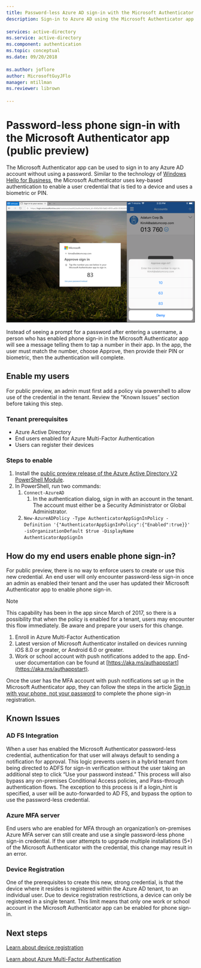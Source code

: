 ```yaml
---
title: Password-less Azure AD sign-in with the Microsoft Authenticator app (public preview)
description: Sign-in to Azure AD using the Microsoft Authenticator app without using your password (public preview)

services: active-directory
ms.service: active-directory
ms.component: authentication
ms.topic: conceptual
ms.date: 09/20/2018

ms.author: joflore
author: MicrosoftGuyJFlo
manager: mtillman
ms.reviewer: librown

---
```

# Password-less phone sign-in with the Microsoft Authenticator app (public preview)

The Microsoft Authenticator app can be used to sign in to any Azure AD account without using a password. Similar to the technology of [Windows Hello for Business](/windows/security/identity-protection/hello-for-business/hello-identity-verification), the Microsoft Authenticator uses key-based authentication to enable a user credential that is tied to a device and uses a biometric or PIN.

![Example of a browser sign-in asking for user to approve the sign-in attempt in their Microsoft Authenticator app](./media/howto-authentication-phone-sign-in/phone-sign-in-microsoft-authenticator-app.png)

Instead of seeing a prompt for a password after entering a username, a person who has enabled phone sign-in in the Microsoft Authenticator app will see a message telling them to tap a number in their app. In the app, the user must match the number, choose Approve, then provide their PIN or biometric, then the authentication will complete.

## Enable my users

For public preview, an admin must first add a policy via powershell to allow use of the credential in the tenant. Review the "Known Issues” section before taking this step.

### Tenant prerequisites

* Azure Active Directory
* End users enabled for Azure Multi-Factor Authentication
* Users can register their devices

### Steps to enable

1. Install the [public preview release of the Azure Active Directory V2 PowerShell Module](https://www.powershellgallery.com/packages/AzureADPreview/).  
2. In PowerShell, run two commands:
   1. `Connect-AzureAD`
      1. In the authentication dialog, sign in with an account in the tenant. The account must either be a Security Administrator or Global Administrator.
   2. `New-AzureADPolicy -Type AuthenticatorAppSignInPolicy -Definition '{"AuthenticatorAppSignInPolicy":{"Enabled":true}}' -isOrganizationDefault $true -DisplayName AuthenticatorAppSignIn`

## How do my end users enable phone sign-in?

For public preview, there is no way to enforce users to create or use this new credential. An end user will only encounter password-less sign-in once an admin as enabled their tenant and the user has updated their Microsoft Authenticator app to enable phone sign-in.

> [!NOTE]
> This capability has been in the app since March of 2017, so there is a possibility that when the policy is enabled for a tenant, users may encounter this flow immediately. Be aware and prepare your users for this change.
>

1. Enroll in Azure Multi-Factor Authentication
1. Latest version of Microsoft Authenticator installed on devices running iOS 8.0 or greater, or Android 6.0 or greater.
1. Work or school account with push notifications added to the app. End-user documentation can be found at [https://aka.ms/authappstart](https://aka.ms/authappstart).

Once the user has the MFA account with push notifications set up in the Microsoft Authenticator app, they can follow the steps in the article [Sign in with your phone, not your password](../user-help/microsoft-authenticator-app-phone-signin-faq.md) to complete the phone sign-in registration.

## Known Issues

### AD FS Integration

When a user has enabled the Microsoft Authenticator password-less credential, authentication for that user will always default to sending a notification for approval. This logic prevents users in a hybrid tenant from being directed to ADFS for sign-in verification without the user taking an additional step to click “Use your password instead.” This process will also bypass any on-premises Conditional Access policies, and Pass-through authentication flows. The exception to this process is if a login_hint is specified, a user will be auto-forwarded to AD FS, and bypass the option to use the password-less credential.

### Azure MFA server

End users who are enabled for MFA through an organization’s on-premises Azure MFA server can still create and use a single password-less phone sign-in credential. If the user attempts to upgrade multiple installations (5+) of the Microsoft Authenticator with the credential, this change may result in an error.  

### Device Registration

One of the prerequisites to create this new, strong credential, is that the device where it resides is registered within the Azure AD tenant, to an individual user. Due to device registration restrictions, a device can only be registered in a single tenant. This limit means that only one work or school account in the Microsoft Authenticator app can be enabled for phone sign-in.

## Next steps

[Learn about device registration](../devices/overview.md#getting-devices-under-the-control-of-azure-ad)

[Learn about Azure Multi-Factor Authentication](../authentication/howto-mfa-getstarted.md)
